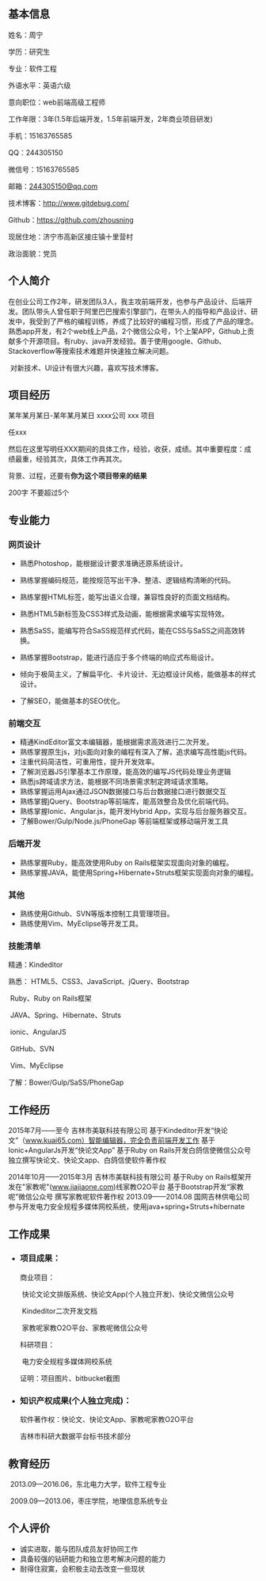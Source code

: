 ## 基本信息

姓名：周宁

学历：研究生

专业：软件工程

外语水平：英语六级

意向职位：web前端高级工程师

工作年限：3年(1.5年后端开发，1.5年前端开发，2年商业项目研发)

手机：15163765585

QQ：244305150

微信号：15163765585

邮箱：244305150@qq.com

技术博客：http://www.gitdebug.com/

Github：https://github.com/zhousning

现居住地：济宁市高新区接庄镇十里营村

政治面貌：党员

## 个人简介

​	在创业公司工作2年，研发团队3人，我主攻前端开发，也参与产品设计、后端开发。团队带头人曾任职于阿里巴巴搜索引擎部门，在带头人的指导和产品设计、研发中，我受到了严格的编程训练，养成了比较好的编程习惯，形成了产品的理念。熟悉app开发，有2个web线上产品，2个微信公众号，1个上架APP，Github上贡献多个开源项目。有ruby、java开发经验。善于使用google、Github、Stackoverflow等搜索技术难题并快速独立解决问题。

​	对新技术、UI设计有很大兴趣，喜欢写技术博客。

## 项目经历

某年某月某日-某年某月某日 xxxx公司 xxx 项目

任xxx

然后在这里写明任XXX期间的具体工作，经验，收获，成绩。其中重要程度：成绩最重，经验其次，具体工作再其次。

背景、过程，还要有**你为这个项目带来的结果**



200字 不要超过5个

## 专业能力

### 网页设计

- 熟悉Photoshop，能根据设计要求准确还原系统设计。
- 熟练掌握编码规范，能按规范写出干净、整洁、逻辑结构清晰的代码。
- 熟练掌握HTML标签，能写出语义合理，兼容性良好的页面文档结构。

- 熟悉HTML5新标签及CSS3样式及动画，能根据需求编写实现特效。
- 熟悉SaSS，能编写符合SaSS规范样式代码，能在CSS与SaSS之间高效转换。
- 熟练掌握Bootstrap，能进行适应于多个终端的响应式布局设计。
- 倾向于极简主义，了解扁平化、卡片设计、无边框设计风格，能做基本的样式设计。
- 了解SEO，能做基本的SEO优化。

### 前端交互

- 精通KindEditor富文本编辑器，能根据需求高效进行二次开发。
- 熟练掌握原生js，对js面向对象的编程有深入了解，追求编写高性能js代码。
- 注重代码简洁性，可重用性，提升开发效率。
- 了解浏览器JS引擎基本工作原理，能高效的编写JS代码处理业务逻辑
- 熟悉js跨域请求方法，能根据不同场景需求制定跨域请求策略。
- 熟练掌握运用Ajax通过JSON数据接口与后台数据接口进行数据交互
- 熟练掌握jQuery、Bootstrap等前端库，能高效整合及优化前端代码。
- 熟练掌握Ionic、Angular.js，能开发Hybrid App，实现与后台服务器交互。
- 了解Bower/Gulp/Node.js/PhoneGap 等前端框架或移动端开发工具

### 后端开发

- 熟练掌握Ruby，能高效使用Ruby on Rails框架实现面向对象的编程。
- 熟练掌握JAVA，能使用Spring+Hibernate+Struts框架实现面向对象的编程。

### 其他

- 熟练使用Github、SVN等版本控制工具管理项目。
- 熟练使用Vim、MyEclipse等开发工具。

### 技能清单

精通：Kindeditor

熟悉： HTML5、CSS3、JavaScript、jQuery、Bootstrap

​	      Ruby、Ruby on Rails框架	     

​	      JAVA、Spring、Hibernate、Struts

​	      ionic、AngularJS

​	      GitHub、SVN

​		Vim、MyEclipse

  了解：Bower/Gulp/SaSS/PhoneGap

## 工作经历

2015年7月——至今 吉林市美联科技有限公司
  基于Kindeditor开发“快论文”（www.kuai65.com）智能编辑器，完全负责前端开发工作
  基于Ionic+AngularJs开发“快论文App”
  基于Ruby on Rails开发白鸽信使微信公众号
  独立撰写快论文、快论文app、白鸽信使软件著作权 

2014年10月——2015年3月  吉林市美联科技有限公司
  基于Ruby on Rails框架开发在"家教呢"(www.jiajiaone.com)线家教O2O平台
  基于Bootstrap开发“家教呢”微信公众号
  撰写家教呢软件著作权
2013.09——2014.08  国网吉林供电公司
  参与开发电力安全规程多媒体网校系统，使用java+spring+Struts+hibernate

## 工作成果

- ### 项目成果：

  ​商业项目：

  ​	快论文论文排版系统、快论文App(个人独立开发)、快论文微信公众号

  ​	Kindeditor二次开发文档

  ​	家教呢家教O2O平台、家教呢微信公众号

  ​科研项目：

  ​	电力安全规程多媒体网校系统

  ​证明：项目图片、bitbucket截图

- ### 知识产权成果(个人独立完成)：

  ​软件著作权：快论文、快论文App、家教呢家教O2O平台

  ​吉林市科研大数据平台标书技术部分

## 教育经历

​	2013.09—2016.06，东北电力大学，软件工程专业

​	2009.09—2013.06，枣庄学院，地理信息系统专业

## 个人评价

- 诚实进取，能与团队成员友好协同工作
- 具备较强的钻研能力和独立思考解决问题的能力
- 耐得住寂寞，会积极主动去改变一些现状